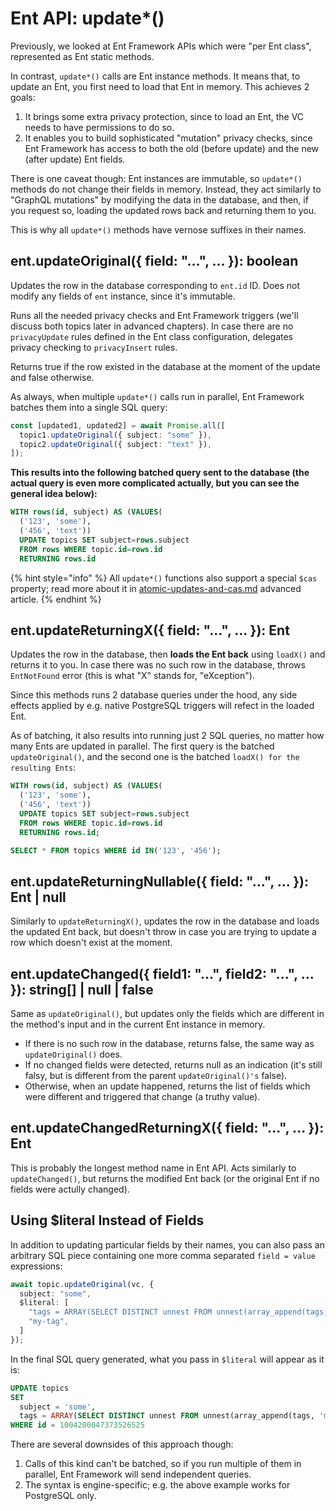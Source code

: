 # Ent API: update\*()

Previously, we looked at Ent Framework APIs which were "per Ent class", represented as Ent static methods.

In contrast, `update*()` calls are Ent instance methods. It means that, to update an Ent, you first need to load that Ent in memory. This achieves 2 goals:

1. It brings some extra privacy protection, since to load an Ent, the VC needs to have permissions to do so.
2. It enables you to build sophisticated "mutation" privacy checks, since Ent Framework has access to both the old (before update) and the new (after update) Ent fields.

There is one caveat though: Ent instances are immutable, so `update*()` methods do not change their fields in memory. Instead, they act similarly to "GraphQL mutations" by modifying the data in the database, and then, if you request so, loading the updated rows back and returning them to you.

This is why all `update*()` methods have vernose suffixes in their names.

## **ent.updateOriginal({ field: "...", ... }): boolean**

Updates the row in the database corresponding to `ent.id` ID. Does not modify any fields of `ent` instance, since it's immutable.&#x20;

Runs all the needed privacy checks and Ent Framework triggers (we'll discuss both topics later in advanced chapters). In case there are no `privacyUpdate` rules defined in the Ent class configuration, delegates privacy checking to `privacyInsert` rules.

Returns true if the row existed in the database at the moment of the update and false otherwise.

As always, when multiple `update*()` calls run in parallel, Ent Framework batches them into a single SQL query:

```typescript
const [updated1, updated2] = await Promise.all([
  topic1.updateOriginal({ subject: "some" }),
  topic2.updateOriginal({ subject: "text" }),
]);
```

**This results into the following batched query sent to the database (the actual query is even more complicated actually, but you can see the general idea below):**

```sql
WITH rows(id, subject) AS (VALUES(
  ('123', 'some'),
  ('456', 'text'))
  UPDATE topics SET subject=rows.subject
  FROM rows WHERE topic.id=rows.id
  RETURNING rows.id
```

{% hint style="info" %}
All `update*()` functions also support a special `$cas` property; read more about it in [atomic-updates-and-cas.md](../advanced/atomic-updates-and-cas.md "mention") advanced article.
{% endhint %}

## **ent.updateReturningX({ field: "...", ... }): Ent**

Updates the row in the database,  then **loads the Ent back** using `loadX()` and returns it to you. In case there was no such row in the database, throws `EntNotFound` error (this is what "X" stands for, "eXception").

Since this methods runs 2 database queries under the hood, any side effects applied by e.g. native PostgreSQL triggers will refect in the loaded Ent.

As of batching, it also results into running  just 2 SQL queries, no matter how many Ents are updated in parallel. The first query is the batched `updateOriginal()`, and the second one is the batched `loadX() for the resulting Ents`:

```sql
WITH rows(id, subject) AS (VALUES(
  ('123', 'some'),
  ('456', 'text'))
  UPDATE topics SET subject=rows.subject
  FROM rows WHERE topic.id=rows.id
  RETURNING rows.id;

SELECT * FROM topics WHERE id IN('123', '456');
```

## **ent.updateReturningNullable({ field: "...", ... }): Ent | null**

Similarly to `updateReturningX()`, updates the row in the database and loads the updated Ent back, but doesn't throw in case you are trying to update a row which doesn't exist at the moment.

## **ent.updateChanged({ field1: "...", field2: "...", ... }): string\[] | null | false**

Same as `updateOriginal()`, but updates only the fields which are different in the method's input and in the current Ent instance in memory.

* If there is no such row in the database, returns false, the same way as `updateOriginal()` does.
* If no changed fields were detected, returns null as an indication (it's still falsy, but is different from the parent `updateOriginal()'s` false).&#x20;
* Otherwise, when an update happened, returns the list of fields which were different and triggered that change (a truthy value).

## **ent.updateChangedReturningX({ field: "...", ... }): Ent**

This is probably the longest method name in Ent API. Acts similarly to `updateChanged()`, but returns the modified Ent back (or the original Ent if no fields were actully changed).

## Using $literal Instead of Fields

In addition to updating particular fields by their names, you can also pass an arbitrary SQL piece containing one more comma separated `field = value` expressions:

```typescript
await topic.updateOriginal(vc, {
  subject: "some",
  $literal: [
    "tags = ARRAY(SELECT DISTINCT unnest FROM unnest(array_append(tags, ?)))",
    "my-tag",
  ]
});
```

In the final SQL query generated, what you pass in `$literal` will appear as it is:

```sql
UPDATE topics
SET
  subject = 'some',
  tags = ARRAY(SELECT DISTINCT unnest FROM unnest(array_append(tags, 'my-tag')))
WHERE id = 1004200047373526525
```

There are several downsides of this approach though:

1. Calls of this kind can't be batched, so if you run multiple of them in parallel, Ent Framework will send independent queries.
2. The syntax is engine-specific; e.g. the above example works for PostgreSQL only.

